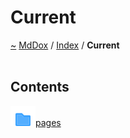 <a id="current"></a>
<h1>Current</h1>
<a id="dir_f19befb0a20a037054255eb425fb4872"></a>
<a href="https://github.com/CharlesCarley/MdDox#~">~</a>
<a href="indexpage.md#mddox">MdDox</a>
<span class="inline-text">/</span>
<a href="index.md#index">Index</a>
<span class="inline-text">/</span>
<span class="bold-text"><b>Current</b></span>
<br/>
<br/>
<a id="contents"></a>
<h2>Contents</h2>
<div class="icon-link">
<img src="../images/folder.svg"/><a href="dir_0fdaa85f2db5425911c36efff1ab1b08.md#pages">pages</a>
</div>
</div>
</div>
</body>
</html>
